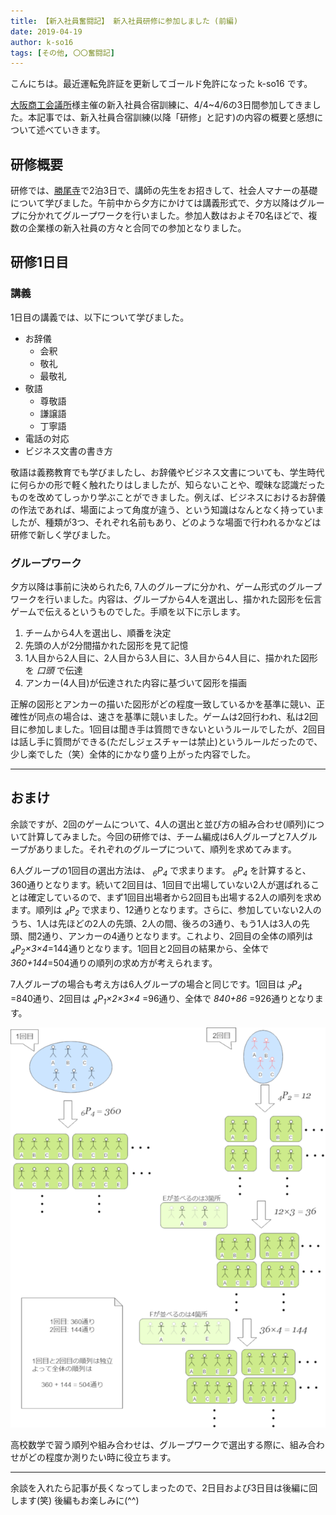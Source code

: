 ```yaml
---
title: 【新入社員奮闘記】 新入社員研修に参加しました (前編)
date: 2019-04-19
author: k-so16
tags: [その他, 〇〇奮闘記]
---
```


こんにちは。最近運転免許証を更新してゴールド免許になった k-so16 です。

[大阪商工会議所](http://www.osaka.cci.or.jp/)様主催の新入社員合宿訓練に、4/4~4/6の3日間参加してきました。本記事では、新入社員合宿訓練(以降「研修」と記す)の内容の概要と感想について述べていきます。

## 研修概要
研修では、[勝尾寺](http://www.katsuo-ji-temple.or.jp/)で2泊3日で、講師の先生をお招きして、社会人マナーの基礎について学びました。午前中から夕方にかけては講義形式で、夕方以降はグループに分かれてグループワークを行いました。参加人数はおよそ70名ほどで、複数の企業様の新入社員の方々と合同での参加となりました。

## 研修1日目
### 講義
1日目の講義では、以下について学びました。

- お辞儀
  - 会釈
  - 敬礼
  - 最敬礼
- 敬語
  - 尊敬語
  - 謙譲語
  - 丁寧語
- 電話の対応
- ビジネス文書の書き方

敬語は義務教育でも学びましたし、お辞儀やビジネス文書についても、学生時代に何らかの形で軽く触れたりはしましたが、知らないことや、曖昧な認識だったものを改めてしっかり学ぶことができました。例えば、ビジネスにおけるお辞儀の作法であれば、場面によって角度が違う、という知識はなんとなく持っていましたが、種類が3つ、それぞれ名前もあり、どのような場面で行われるかなどは研修で新しく学びました。

### グループワーク
夕方以降は事前に決められた6, 7人のグループに分かれ、ゲーム形式のグループワークを行いました。内容は、グループから4人を選出し、描かれた図形を伝言ゲームで伝えるというものでした。手順を以下に示します。

1. チームから4人を選出し、順番を決定
1. 先頭の人が2分間描かれた図形を見て記憶
1. 1人目から2人目に、2人目から3人目に、3人目から4人目に、描かれた図形を *口頭* で伝達
1. アンカー(4人目)が伝達された内容に基づいて図形を描画

正解の図形とアンカーの描いた図形がどの程度一致しているかを基準に競い、正確性が同点の場合は、速さを基準に競いました。ゲームは2回行われ、私は2回目に参加しました。1回目は聞き手は質問できないというルールでしたが、2回目は話し手に質問ができる(ただしジェスチャーは禁止)というルールだったので、少し楽でした（笑）全体的にかなり盛り上がった内容でした。

---

## おまけ
余談ですが、2回のゲームについて、4人の選出と並び方の組み合わせ(順列)について計算してみました。今回の研修では、チーム編成は6人グループと7人グループがありました。それぞれのグループについて、順列を求めてみます。

6人グループの1回目の選出方法は、 *<sub>6</sub>P<sub>4</sub>* で求まります。 *<sub>6</sub>P<sub>4</sub>* を計算すると、360通りとなります。続いて2回目は、1回目で出場していない2人が選ばれることは確定しているので、まず1回目出場者から2回目も出場する2人の順列を求めます。順列は *<sub>4</sub>P<sub>2</sub>* で求まり、12通りとなります。さらに、参加していない2人のうち、1人は先ほどの2人の先頭、2人の間、後ろの3通り、もう1人は3人の先頭、間2通り、アンカーの4通りとなります。これより、2回目の全体の順列は *<sub>4</sub>P<sub>2</sub>×3×4*=144通りとなります。1回目と2回目の結果から、全体で*360+144*=504通りの順列の求め方が考えられます。

7人グループの場合も考え方は6人グループの場合と同じです。1回目は *<sub>7</sub>P<sub>4</sub>* =840通り、2回目は *<sub>4</sub>P<sub>1</sub>×2×3×4* =96通り、全体で *840+86* =926通りとなります。

![](images/new-employee-training-2019_prequel-1.png)

高校数学で習う順列や組み合わせは、グループワークで選出する際に、組み合わせがどの程度か測りたい時に役立ちます。

---

余談を入れたら記事が長くなってしまったので、2日目および3日目は後編に回します(笑) 後編もお楽しみに(^^)
